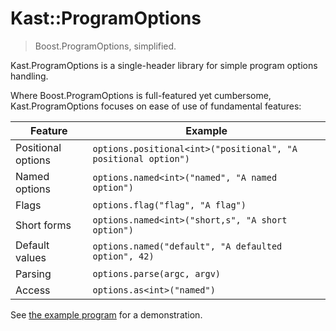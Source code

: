# Kast::ProgramOptions

> Boost.ProgramOptions, simplified.

Kast.ProgramOptions is a single-header library for simple program options handling.

Where Boost.ProgramOptions is full-featured yet cumbersome,
Kast.ProgramOptions focuses on ease of use of fundamental features:

| Feature | Example |
| ------- | ------- |
| Positional options | `options.positional<int>("positional", "A positional option")` |
| Named options | `options.named<int>("named", "A named option")` |
| Flags | `options.flag("flag", "A flag")` |
| Short forms | `options.named<int>("short,s", "A short option")` |
| Default values | `options.named("default", "A defaulted option", 42)` |
| Parsing | `options.parse(argc, argv)` |
| Access | `options.as<int>("named")` |

See [the example program](ParseProgramOptions.cpp) for a demonstration.

